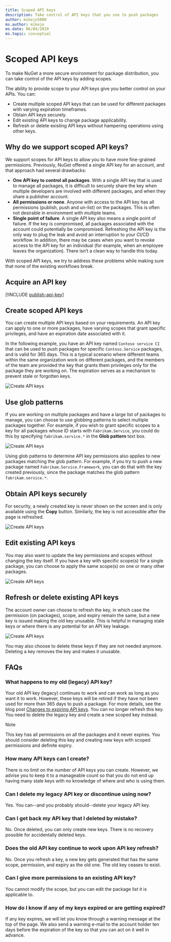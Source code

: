 ```yaml
---
title: Scoped API keys
description: Take control of API keys that you use to push packages
author: mikejo5000
ms.author: mikejo
ms.date: 06/04/2019
ms.topic: conceptual
---
```


# Scoped API keys

To make NuGet a more secure environment for package distribution, you can take control of the API keys by adding scopes.

The ability to provide scope to your API keys give you better control on your APIs. You can:

- Create multiple scoped API keys that can be used for different packages with varying expiration timeframes.
- Obtain API keys securely.
- Edit existing API keys to change package applicability.
- Refresh or delete existing API keys without hampering operations using other keys.

## Why do we support scoped API keys?

We support scopes for API keys to allow you to have more fine-grained permissions. Previously, NuGet offered a single API key for an account, and that approach had several drawbacks:

- **One API key to control all packages**. With a single API key that is used to manage all packages, it is difficult to securely share the key when multiple developers are involved with different packages, and when they share a publisher account.
- **All permissions or none**. Anyone with access to the API key has all permissions (publish, push and un-list) on the packages. This is often not desirable in environment with multiple teams.
- **Single point of failure**. A single API key also means a single point of failure. If the key is compromised, all packages associated with the account could potentially be compromised. Refreshing the API key is the only way to plug the leak and avoid an interruption to your CI/CD workflow. In addition, there may be cases when you want to revoke access to the API key for an individual (for example, when an employee leaves the organization). There isn’t a clean way to handle this today.

With scoped API keys, we try to address these problems while making sure that none of the existing workflows break.

## Acquire an API key

[!INCLUDE [publish-api-key](../quickstart/includes/publish-api-key.md)]

## Create scoped API keys

You can create multiple API keys based on your requirements. An API key can apply to one or more packages, have varying scopes that grant specific privileges, and have an expiration date associated with it.

In the following example, you have an API key named `Contoso service CI` that can be used to push packages for specific `Contoso.Service` packages, and is valid for 365 days. This is a typical scenario where different teams within the same organization work on different packages, and the members of the team are provided the key that grants them privileges only for the package they are working on. The expiration serves as a mechanism to prevent stale or forgotten keys.

![Create API keys](media/scoped-api-keys-create-new.png)

## Use glob patterns

If you are working on multiple packages and have a large list of packages to manage, you can choose to use globbing patterns to select multiple packages together. For example, if you wish to grant specific scopes to a key for all packages whose ID starts with `Fabrikam.Service`, you could do this by specifying `fabrikam.service.*` in the **Glob pattern** text box.

![Create API keys](media/scoped-api-keys-glob-pattern.png)

Using glob patterns to determine API key permissions also applies to new packages matching the glob pattern. For example, if you try to push a new package named `Fabrikam.Service.Framework`, you can do that with the key created previously, since the package matches the glob pattern `fabrikam.service.*`.

## Obtain API keys securely

For security, a newly created key is never shown on the screen and is only available using the **Copy** button. Similarly, the key is not accessible after the page is refreshed.

![Create API keys](media/scoped-api-keys-obtain-keys.png)

## Edit existing API keys

You may also want to update the key permissions and scopes without changing the key itself. If you have a key with specific scope(s) for a single package, you can choose to apply the same scope(s) on one or many other packages.

![Create API keys](media/scoped-api-keys-edit.png)

## Refresh or delete existing API keys

The account owner can choose to refresh the key, in which case the permission (on packages), scope, and expiry remain the same, but a new key is issued making the old key unusable. This is helpful in managing stale keys or where there is any potential for an API key leakage.

![Create API keys](media/scoped-api-keys-refresh.png)

You may also choose to delete these keys if they are not needed anymore. Deleting a key removes the key and makes it unusable.

## FAQs

### What happens to my old (legacy) API key?

Your old API key (legacy) continues to work and can work as long as you want it to work. However, these keys will be retired if they have not been used for more than 365 days to push a package. For more details, see the blog post [Changes to expiring API keys](https://blog.nuget.org/20160825/Changes-to-Expiring-API-Keys.html). You can no longer refresh this key. You need to delete the legacy key and create a new scoped key instead.

> [!NOTE]
> This key has all permissions on all the packages and it never expires. You should consider deleting this key and creating new keys with scoped permissions and definite expiry.

### How many API keys can I create?

There is no limit on the number of API keys you can create. However, we advise you to keep it to a manageable count so that you do not end up having many stale keys with no knowledge of where and who is using them.

### Can I delete my legacy API key or discontinue using now?

Yes. You can--and you probably should--delete your legacy API key.

### Can I get back my API key that I deleted by mistake?

No. Once deleted, you can only create new keys. There is no recovery possible for accidentally deleted keys.

### Does the old API key continue to work upon API key refresh?

No. Once you refresh a key, a new key gets generated that has the same scope, permission, and expiry as the old one. The old key ceases to exist.

### Can I give more permissions to an existing API key?

You cannot modify the scope, but you can edit the package list it is applicable to.

### How do I know if any of my keys expired or are getting expired?

If any key expires, we will let you know through a warning message at the top of the page. We also send a warning e-mail to the account holder ten days before the expiration of the key so that you can act on it well in advance.